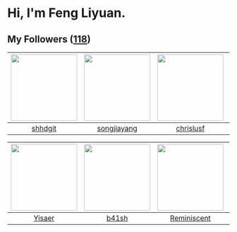 # Hi, I'm Feng Liyuan.

## My Followers ([118](https://github.com/SunRunAway?tab=followers))

| <img src="https://avatars.githubusercontent.com/u/11549583?v=4" width="150" height="150" /> | <img src="https://avatars.githubusercontent.com/u/1459834?v=4" width="150" height="150" /> | <img src="https://avatars.githubusercontent.com/u/1543151?v=4" width="150" height="150" /> | <img src="https://avatars.githubusercontent.com/u/9254545?v=4" width="150" height="150" /> |
| :-----------------------------------------------------------------------------------------: | :----------------------------------------------------------------------------------------: | :----------------------------------------------------------------------------------------: | :----------------------------------------------------------------------------------------: |
|                            [shhdgit](https://github.com/shhdgit)                            |                        [songjiayang](https://github.com/songjiayang)                       |                          [chrislusf](https://github.com/chrislusf)                         |                            [sunl888](https://github.com/sunl888)                           |

| <img src="https://avatars.githubusercontent.com/u/13427348?v=4" width="150" height="150" /> | <img src="https://avatars.githubusercontent.com/u/1070352?v=4" width="150" height="150" /> | <img src="https://avatars.githubusercontent.com/u/41809508?v=4" width="150" height="150" /> | <img src="https://avatars.githubusercontent.com/u/14999922?v=4" width="150" height="150" /> |
| :-----------------------------------------------------------------------------------------: | :----------------------------------------------------------------------------------------: | :-----------------------------------------------------------------------------------------: | :-----------------------------------------------------------------------------------------: |
|                             [Yisaer](https://github.com/Yisaer)                             |                              [b41sh](https://github.com/b41sh)                             |                        [Reminiscent](https://github.com/Reminiscent)                        |                        [chenlinholl](https://github.com/chenlinholl)                        |